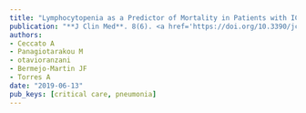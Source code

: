 ```yaml
---
title: "Lymphocytopenia as a Predictor of Mortality in Patients with ICU-Acquired Pneumonia"
publication: "**J Clin Med**. 8(6). <a href='https://doi.org/10.3390/jcm8060843' target='_blank' rel='noopener noreferrer'>10.3390/jcm8060843</a>"
authors:
- Ceccato A
- Panagiotarakou M
- otavioranzani
- Bermejo-Martin JF
- Torres A
date: "2019-06-13"
pub_keys: [critical care, pneumonia]
---
```

